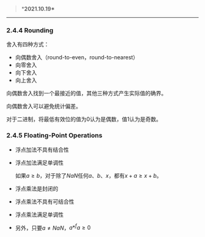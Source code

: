 > ***2021.10.19\***

------

### 2.4.4 Rounding

舍入有四种方式：

- 向偶数舍入（round-to-even，round-to-nearest）
- 向零舍入
- 向下舍入
- 向上舍入

向偶数舍入找到一个最接近的值，其他三种方式产生实际值的确界。

向偶数舍入可以避免统计偏差。

对于二进制，将最低有效位的值为0认为是偶数，值1认为是奇数。

### 2.4.5 Floating-Point Operations

- 浮点加法不具有结合性

- 浮点加法满足单调性

  如果$a\geqslant b$，对于除了$NaN$任何$a、b、x$，都有$x+a\geqslant x+b$。

- 浮点乘法是封闭的

- 浮点乘法不具有可结合性

- 浮点乘法满足单调性

- 另外，只要$a\neq NaN$，$a*^fa\geqslant 0$

